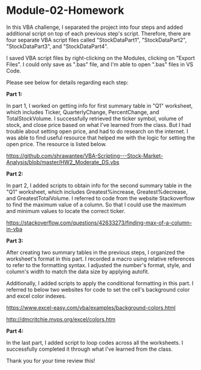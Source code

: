 # Module-02-Homework

In this VBA challenge, I separated the project into four steps and added additional script on top of each previous step's script. Therefore, there are four separate VBA script files called "StockDataPart1", "StockDataPart2", "StockDataPart3", and "StockDataPart4".

I saved VBA script files by right-clicking on the Modules, clicking on "Export Files". I could only save as ".bas" file, and I'm able to open ".bas" files in VS Code.

Please see below for details regarding each step:

**Part 1:**

In part 1, I worked on getting info for first summary table in "Q1" worksheet, which includes Ticker, QuarterlyChange, PercentChange, and TotalStockVolume. I successfully retrieved the ticker symbol, volume of stock, and close price based on what I've learned from the class. But I had trouble about setting open price, and had to do research on the internet. I was able to find useful resource that helped me with the logic for setting the open price. The resource is listed below.

<https://github.com/shrawantee/VBA-Scripting---Stock-Market-Analysis/blob/master/HW2_Moderate_DS.vbs>

**Part 2:**

In part 2, I added scripts to obtain info for the second summary table in the "Q1" worksheet, which includes Greatest%increase, Greatest%decrease, and GreatestTotalVolume. I referred to code from the website Stackoverflow to find the maximum value of a column. So that I could use the maximum and minimum values to locate the correct ticker.

<https://stackoverflow.com/questions/42633273/finding-max-of-a-column-in-vba>

**Part 3:**

After creating two summary tables in the previous steps, I organized the worksheet's format in this part. I recorded a macro using relative references to refer to the formatting syntax. I adjusted the number's format, style, and column's width to match the data size by applying autofit.

Additionally, I added scripts to apply the conditional formatting in this part. I referred to below two websites for code to set the cell's background color and excel color indexes.

<https://www.excel-easy.com/vba/examples/background-colors.html>

<http://dmcritchie.mvps.org/excel/colors.htm>

**Part 4:**

In the last part, I added script to loop codes across all the worksheets. I successfully completed it through what I've learned from the class.

Thank you for your time review this!
